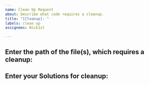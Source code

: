 ```yaml
---
name: Clean Up Request
about: Describe what code requires a cleanup.
title: "[Cleanup]: "
labels: clean up
assignees: Nick1st

---
```

**Enter the path of the file(s), which requires a cleanup:**
-

**Enter your Solutions for cleanup:**
-

